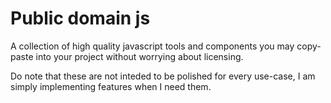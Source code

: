 # Public domain js

A collection of high quality javascript tools and components you may copy-paste into your project without worrying about licensing.

Do note that these are not inteded to be polished for every use-case, I am simply implementing features when I need them.
